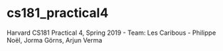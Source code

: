 # cs181_practical4
Harvard CS181 Practical 4, Spring 2019 - Team: Les Caribous - Philippe Noël, Jorma Görns, Arjun Verma
